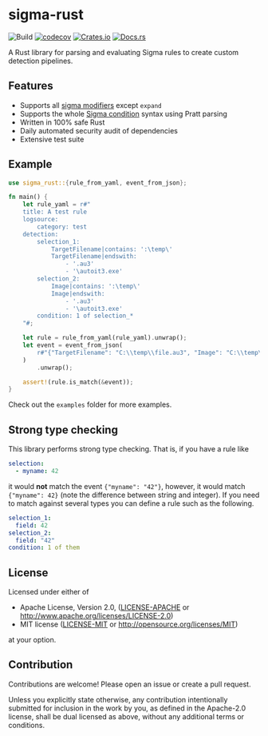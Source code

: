 # sigma-rust

![Build](https://github.com/jopohl/sigma-rust/actions/workflows/ci.yml/badge.svg)
[![codecov](https://codecov.io/github/jopohl/sigma-rust/graph/badge.svg?token=6SOQK71524)](https://codecov.io/github/jopohl/sigma-rust)
[![Crates.io](https://img.shields.io/crates/v/sigma-rust)](https://crates.io/crates/sigma-rust)
[![Docs.rs](https://docs.rs/sigma-rust/badge.svg)](https://docs.rs/sigma-rust)


A Rust library for parsing and evaluating Sigma rules to create custom detection pipelines.

## Features

- Supports all [sigma modifiers](https://sigmahq.io/docs/basics/modifiers.html) except `expand`
- Supports the whole [Sigma condition](https://sigmahq.io/docs/basics/conditions.html) syntax using Pratt parsing
- Written in 100% safe Rust
- Daily automated security audit of dependencies
- Extensive test suite

## Example

```rust
use sigma_rust::{rule_from_yaml, event_from_json};

fn main() {
    let rule_yaml = r#"
    title: A test rule
    logsource:
        category: test
    detection:
        selection_1:
            TargetFilename|contains: ':\temp\'
            TargetFilename|endswith:
                - '.au3'
                - '\autoit3.exe'
        selection_2:
            Image|contains: ':\temp\'
            Image|endswith:
                - '.au3'
                - '\autoit3.exe'
        condition: 1 of selection_*
    "#;

    let rule = rule_from_yaml(rule_yaml).unwrap();
    let event = event_from_json(
        r#"{"TargetFilename": "C:\\temp\\file.au3", "Image": "C:\\temp\\autoit4.exe"}"#,
    )
        .unwrap();

    assert!(rule.is_match(&event));
}
```

Check out the `examples` folder for more examples.

## Strong type checking

This library performs strong type checking. That is, if you have a rule like

```yaml
selection:
  - myname: 42
```

it would __not__ match the event `{"myname": "42"}`, however, it would match `{"myname": 42}` (note the difference
between string and integer).
If you need to match against several types you can define a rule such as the following.

```yaml
selection_1:
  field: 42
selection_2:
  field: "42"
condition: 1 of them
```


## License

Licensed under either of

* Apache License, Version 2.0, ([LICENSE-APACHE](LICENSE-APACHE) or <http://www.apache.org/licenses/LICENSE-2.0>)
* MIT license ([LICENSE-MIT](LICENSE-MIT) or <http://opensource.org/licenses/MIT>)

at your option.

## Contribution

Contributions are welcome! Please open an issue or create a pull request.

Unless you explicitly state otherwise, any contribution intentionally submitted for inclusion in the work by you, as defined in the Apache-2.0 license, shall be dual licensed as above, without any additional terms or conditions.